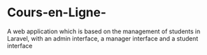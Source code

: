 # Cours-en-Ligne-
A web application which is based on the management of students in Laravel, with an admin interface, a manager interface and a student interface
